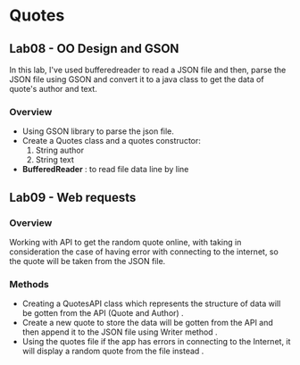 # Quotes 

## Lab08 - OO Design and GSON

In this lab, I've used bufferedreader to read a JSON file and then, parse the JSON file using GSON and convert it to a java class to get the data of quote's author and text.

### Overview

* Using GSON library to parse the json file.
* Create a Quotes class and a quotes constructor:
   1. String author
   2. String text
* **BufferedReader** : to read file data line by line


## Lab09 - Web requests

### Overview

Working with API to get the random quote online, with taking in consideration the case of having error with connecting to the internet, so the quote will be taken from the JSON file.

### Methods 

* Creating a QuotesAPI class which represents the structure of data will be gotten from the API (Quote and Author) .
* Create a new quote to store the data will be gotten from the API and then append it to the JSON file using Writer method .
* Using the quotes file if the app has errors in connecting to the Internet, it will  display a random quote from the file instead .
